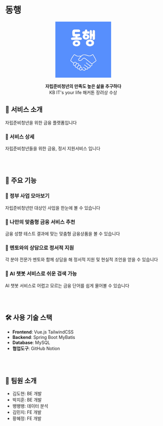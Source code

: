# 동행

<p align="center">
  <img src="./src/assets/images/logo/icon.png" alt="logo" width="180"/>
</p>

<p align="center">
  <strong>자립준비청년의 만족도 높은 삶을 추구하다</strong><br/>
  KB IT's your life 해커톤 장려상 수상
</p>

## 📌 서비스 소개
자립준비청년을 위한 금융 플랫폼입니다  

### 📖 서비스 상세
자립준비청년들을 위한 금융, 정서 지원서비스 입니다

<br/><br/>

## 📌 주요 기능

### 📝 정부 사업 모아보기
자립준비청년만 대상인 사업을 한눈에 볼 수 있습니다  

### 📝 나만의 맞춤형 금융 서비스 추천
금융 성향 테스트 결과에 맞는 맞춤형 금융상품을 볼 수 있습니다  

### 📝 멘토와의 상담으로 정서적 지원
각 분야 전문가 멘토와 함께 상담을 해 정서적 지원 및 현실적 조언을 얻을 수 있습니다  

### 📝 AI 챗봇 서비스로 쉬운 검색 가능
AI 챗봇 서비스로 어렵고 모르는 금융 단어를 쉽게 물어볼 수 있습니다  

<br/><br/>

## 🛠️ 사용 기술 스택
- **Frontend**: Vue.js TailwindCSS  
- **Backend**: Spring Boot MyBatis  
- **Database**: MySQL  
- **협업도구**: GitHub Notion  

<br/><br/>

## 👥 팀원 소개
- 김도현: BE 개발  
- 박지훈: BE 개발  
- 뱅뱅뱅: 데이터 분석
- 김민지: FE 개발  
- 황혜정: FE 개발  